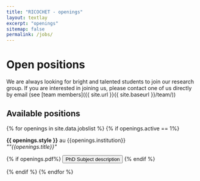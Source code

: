 ```yaml
---
title: "RICOCHET - openings"
layout: textlay
excerpt: "openings"
sitemap: false
permalink: /jobs/
---
```


# Open positions

We are always looking for bright and talented students to join our research group.
If you are interested in joining us, please contact one of us directly by email (see [team members]({{ site.url }}{{ site.baseurl }}/team/))


## Available positions

{% for openings in site.data.jobslist %}
{% if openings.active == 1%}

<b>{{ openings.style }}</b>  au {{openings.institution}}<br/>
 <em>""{{openings.title}}"</em><br/>

 <p>
      {% if openings.pdf%} <button type="button" class="btn btn-light" onclick="window.location='/assets/jobs/{{openings.pdf}}';">PhD Subject description</button> {% endif %}
    </p>


 {% endif %}
 {% endfor %}
